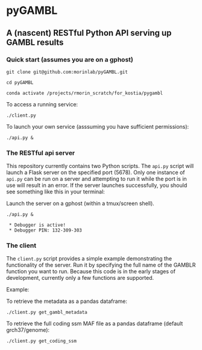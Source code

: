 # pyGAMBL
## A (nascent) RESTful Python API serving up GAMBL results

### Quick start (assumes you are on a gphost)

`git clone git@github.com:morinlab/pyGAMBL.git`

`cd pyGAMBL`

`conda activate /projects/rmorin_scratch/for_kostia/pygambl`

To access a running service:

`./client.py`

To launch your own service (asssuming you have sufficient permissions):

`./api.py &`

### The RESTful api server

This repository currently contains two Python scripts. The `api.py` script will launch a Flask server on the specified port (5678). Only one instance of `api.py` can be run on a server and attempting to run it while the port is in use will result in an error. If the server launches successfully, you should see something like this in your terminal:

Launch the server on a gphost (within a tmux/screen shell).

`./api.py &`

```
 * Debugger is active!
 * Debugger PIN: 132-309-303
```

### The client

The `client.py` script provides a simple example demonstrating the functionality of the server. Run it by specifying the full name of the GAMBLR function you want to run. Because this code is in the early stages of development, currently only a few functions are supported.

Example:

To retrieve the metadata as a pandas dataframe:

`./client.py get_gambl_metadata`

To retrieve the full coding ssm MAF file as a pandas dataframe (default grch37/genome):

`./client.py get_coding_ssm`



